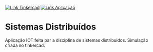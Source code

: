 [![Link Tinkercad](https://img.shields.io/badge/link-trinkercad-informational.svg)](https://www.tinkercad.com/embed/fzmX2emDMpo?editbtn=1)
[![Link Aplicação](https://img.shields.io/badge/link-aplica%C3%A7%C3%A3o-success.svg)](https://fabioafreitas.github.io/Sistemas_Distribuidos/)
# Sistemas Distribuídos
Aplicação IOT feita par a disciplina de sistemas distribuidos. Simulação criada no tinkercad.<br>

